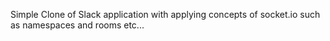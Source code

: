 Simple Clone of Slack application with applying concepts of socket.io such as namespaces and rooms etc...
